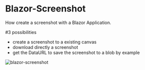 
# Blazor-Screenshot
How create a screenshot with a Blazor Application.

#3 possibilities
* create a screenshot to a existing canvas
* download directly a screenshot 
* get the DataURL to save the screenshot to a blob by example

![blazor-screenshot](https://user-images.githubusercontent.com/3845786/124795341-371da700-df50-11eb-8641-9d68d9c637d9.png)
